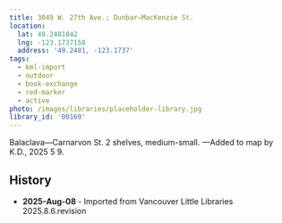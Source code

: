 ```yaml
---
title: 3049 W. 27th Ave.; Dunbar—MacKenzie St.
location:
  lat: 49.2481042
  lng: -123.1737158
  address: '49.2481, -123.1737'
tags:
  - kml-import
  - outdoor
  - book-exchange
  - red-marker
  - active
photo: /images/libraries/placeholder-library.jpg
library_id: '00160'
---
```

Balaclava—Carnarvon St.
2 shelves, medium-small.
—Added to map by K.D., 2025 5 9.

## History
- **2025-Aug-08** - Imported from Vancouver Little Libraries 2025.8.6.revision
